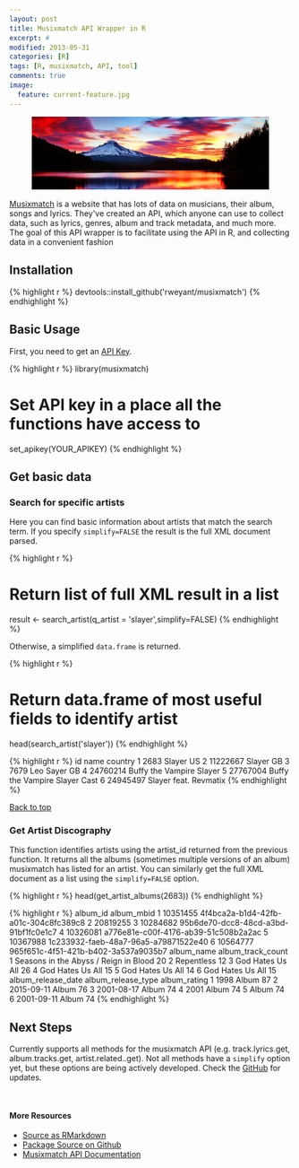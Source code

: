 ```yaml
---
layout: post
title: Musixmatch API Wrapper in R
excerpt: #
modified: 2013-05-31
categories: [R]
tags: [R, musixmatch, API, tool]
comments: true
image:
  feature: current-feature.jpg
---
```


<figure>
<img src="/images/current-feature.jpg"/>
</figure>

[Musixmatch](https://www.musixmatch.com/) is a website that has lots of data on musicians, their album, songs and lyrics.  They've created an API, which anyone can use to collect data, such as lyrics, genres, album and track metadata, and much more.  The goal of this API wrapper is to facilitate using the API in R, and collecting data in a convenient fashion

## Installation


{% highlight r %}
devtools::install_github('rweyant/musixmatch')
{% endhighlight %}

## Basic Usage

First, you need to get an [API Key](https://developer.musixmatch.com/signup).

{% highlight r %}
library(musixmatch)

# Set API key in a place all the functions have access to
set_apikey(YOUR_APIKEY)
{% endhighlight %}

## Get basic data

### Search for specific artists

Here you can find basic information about artists that match the search term.  If you specify `simplify=FALSE` the result is the full XML document parsed.


{% highlight r %}
# Return list of full XML result in a list
result <- search_artist(q_artist = 'slayer',simplify=FALSE)
{% endhighlight %}

Otherwise, a simplified `data.frame` is returned.


{% highlight r %}
# Return data.frame of most useful fields to identify artist
head(search_artist('slayer'))
{% endhighlight %}

{% highlight r %}
        id                          name country
1     2683                        Slayer      US
2 11222667                        Slayer      GB
3     7679                     Leo Sayer      GB
4 24760214      Buffy the Vampire Slayer    <NA>
5 27767004 Buffy the Vampire Slayer Cast    <NA>
6 24945497         Slayer feat. Revmatix    <NA>
{% endhighlight %}

<a href="#top">Back to top</a>

### Get Artist Discography

This function identifies artists using the artist_id returned from the previous function.  It returns all the albums (sometimes multiple versions of an album) musixmatch has listed for an artist.  You can similarly get the full XML document as a list using the `simplify=FALSE` option.


{% highlight r %}
head(get_artist_albums(2683))
{% endhighlight %}

{% highlight r %}
  album_id                           album_mbid
1 10351455 4f4bca2a-b1d4-42fb-a01c-304c8fc389c8
2 20819255                                 <NA>
3 10284682 95b6de70-dcc8-48cd-a3bd-91bf1fc0e1c7
4 10326081 a776e81e-c00f-4176-ab39-51c508b2a2ac
5 10367988 1c233932-faeb-48a7-96a5-a79871522e40
6 10564777 965f651c-4f51-421b-b402-3a537a9035b7
                             album_name album_track_count
1 Seasons in the Abyss / Reign in Blood                20
2                            Repentless                12
3                      God Hates Us All                26
4                      God Hates Us All                15
5                      God Hates Us All                14
6                      God Hates Us All                15
  album_release_date album_release_type album_rating
1               1998              Album           87
2         2015-09-11              Album           76
3         2001-08-17              Album           74
4               2001              Album           74
5               <NA>              Album           74
6         2001-09-11              Album           74
{% endhighlight %}

## Next Steps

Currently supports all methods for the musixmatch API (e.g. track.lyrics.get, album.tracks.get, artist.related..get).  Not all methods have a `simplify` option yet, but these options are being actively developed.  Check the [GitHub](https://github.com/rweyant/musixmatch) for updates.


<br>

#### More Resources
- [Source as RMarkdown](https://github.com/rweyant/bertplot/blob/master/R/tutorials/musixmatch-api-post/musixmatch-api-post.Rmd)
- [Package Source on Github](https://github.com/rweyant/musixmatch)
- [Musixmatch API Documentation](https://developer.musixmatch.com/documentation)
